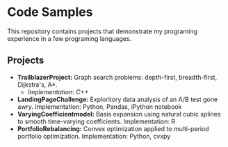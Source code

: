 # Code Samples

This repository contains projects that demonstrate my programing experience in a few programing languages.

## Projects
* **TrailblazerProject:** Graph search problems: depth-first, breadth-first, Dijkstra's, A*. 
  * *Implementation: C++*
* **LandingPageChallenge:** Exploritory data analysis of an A/B test gone awry. Implementation: Python, Pandas, iPython notebook
* **VaryingCoefficientmodel:**  Basis expansion using natural cubic splines to smooth time-varying coefficients. Implementation: R
* **PortfolioRebalancing:** Convex optimization applied to multi-period portfolio optimization. Implementation: Python, cvxpy
